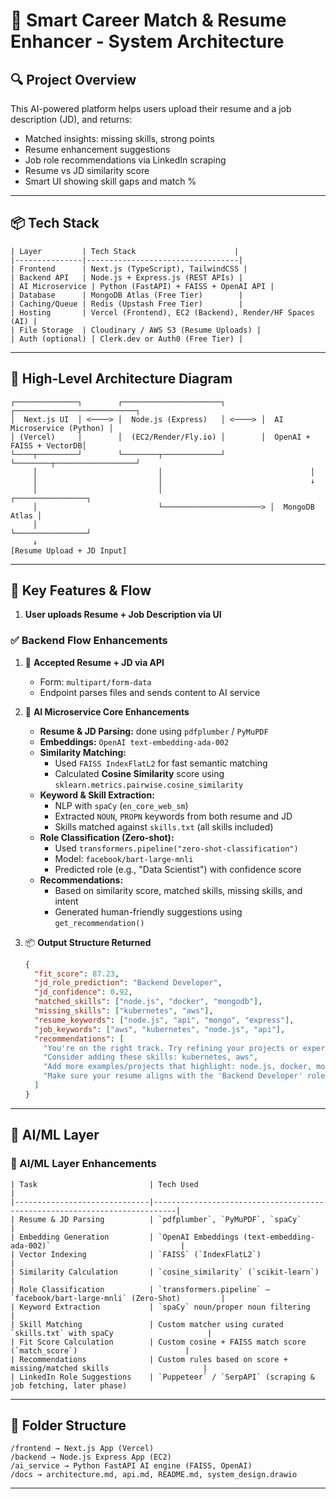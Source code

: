 # 🧠 Smart Career Match & Resume Enhancer - System Architecture

## 🔍 Project Overview
This AI-powered platform helps users upload their resume and a job description (JD), and returns:
- Matched insights: missing skills, strong points
- Resume enhancement suggestions
- Job role recommendations via LinkedIn scraping
- Resume vs JD similarity score
- Smart UI showing skill gaps and match %

---

## 📦 Tech Stack

```
| Layer         | Tech Stack                      |
|---------------|----------------------------------|
| Frontend      | Next.js (TypeScript), TailwindCSS |
| Backend API   | Node.js + Express.js (REST APIs) |
| AI Microservice | Python (FastAPI) + FAISS + OpenAI API |
| Database      | MongoDB Atlas (Free Tier)        |
| Caching/Queue | Redis (Upstash Free Tier)        |
| Hosting       | Vercel (Frontend), EC2 (Backend), Render/HF Spaces (AI) |
| File Storage  | Cloudinary / AWS S3 (Resume Uploads) |
| Auth (optional) | Clerk.dev or Auth0 (Free Tier) |
```

---

## 🧭 High-Level Architecture Diagram

```
┌──────────────┐        ┌──────────────────────┐        ┌───────────────────────────┐
│  Next.js UI  │ <────> │  Node.js (Express)   │ <────> │  AI Microservice (Python) │
│ (Vercel)     │        │  (EC2/Render/Fly.io) │        │  OpenAI + FAISS + VectorDB│
└────┬─────────┘        └────────┬─────────────┘        └────────┬──────────────────┘
     │                           │                                 │
     │                           │                                 ↓
     │                           │                        ┌────────────────┐
     │                           └──────────────────────> │  MongoDB Atlas │
     │                                                    └────────────────┘
     ↓
[Resume Upload + JD Input]
```

---

## 🧠 Key Features & Flow

1. **User uploads Resume + Job Description via UI**

### ✅ Backend Flow Enhancements
1. 🔄 **Accepted Resume + JD via API**
   - Form: `multipart/form-data`
   - Endpoint parses files and sends content to AI service

2. 🧠 **AI Microservice Core Enhancements**
   - **Resume & JD Parsing:** done using `pdfplumber` / `PyMuPDF`
   - **Embeddings:** `OpenAI text-embedding-ada-002`
   - **Similarity Matching:**
     - Used `FAISS IndexFlatL2` for fast semantic matching
     - Calculated **Cosine Similarity** score using `sklearn.metrics.pairwise.cosine_similarity`
   - **Keyword & Skill Extraction:**
     - NLP with `spaCy` (`en_core_web_sm`)
     - Extracted `NOUN`, `PROPN` keywords from both resume and JD
     - Skills matched against `skills.txt` (all skills included)
   - **Role Classification (Zero-shot):**
     - Used `transformers.pipeline("zero-shot-classification")`
     - Model: `facebook/bart-large-mnli`
     - Predicted role (e.g., "Data Scientist") with confidence score
   - **Recommendations:**
     - Based on similarity score, matched skills, missing skills, and intent
     - Generated human-friendly suggestions using `get_recommendation()`

3. 📦 **Output Structure Returned**
   ```json
   {
     "fit_score": 87.23,
     "jd_role_prediction": "Backend Developer",
     "jd_confidence": 0.92,
     "matched_skills": ["node.js", "docker", "mongodb"],
     "missing_skills": ["kubernetes", "aws"],
     "resume_keywords": ["node.js", "api", "mongo", "express"],
     "job_keywords": ["aws", "kubernetes", "node.js", "api"],
     "recommendations": [
       "You're on the right track. Try refining your projects or experience sections.",
       "Consider adding these skills: kubernetes, aws",
       "Add more examples/projects that highlight: node.js, docker, mongodb",
       "Make sure your resume aligns with the 'Backend Developer' role expectations."
     ]
   }

---

## 🧪 AI/ML Layer

### 🧠 AI/ML Layer Enhancements

```
| Task                         | Tech Used                                                                 |
|------------------------------|---------------------------------------------------------------------------|
| Resume & JD Parsing          | `pdfplumber`, `PyMuPDF`, `spaCy`                                         |
| Embedding Generation         | `OpenAI Embeddings (text-embedding-ada-002)`                             |
| Vector Indexing              | `FAISS` (`IndexFlatL2`)                                                  |
| Similarity Calculation       | `cosine_similarity` (`scikit-learn`)                                     |
| Role Classification          | `transformers.pipeline` – `facebook/bart-large-mnli` (Zero-Shot)         |
| Keyword Extraction           | `spaCy` noun/proper noun filtering                                       |
| Skill Matching               | Custom matcher using curated `skills.txt` with spaCy                     |
| Fit Score Calculation        | Custom cosine + FAISS match score (`match_score`)                        |
| Recommendations              | Custom rules based on score + missing/matched skills                     |
| LinkedIn Role Suggestions    | `Puppeteer` / `SerpAPI` (scraping & job fetching, later phase) 
```

---

## 📂 Folder Structure

```
/frontend → Next.js App (Vercel)
/backend → Node.js Express App (EC2)
/ai_service → Python FastAPI AI engine (FAISS, OpenAI)
/docs → architecture.md, api.md, README.md, system_design.drawio
```


---
